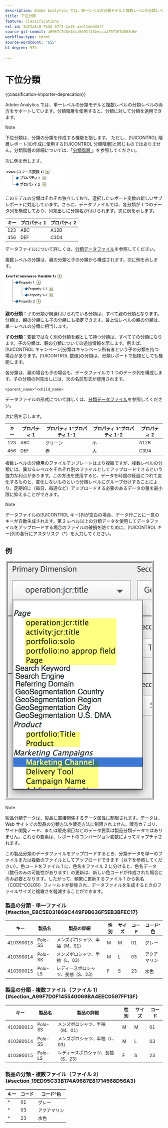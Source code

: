 ```yaml
---
description: Adobe Analytics では、単一レベルの分類モデルと複数レベルの分類レベルの両方をサポートしています。分類階層を使用すると、分類に対して分類を適用できます。
title: 下位分類
feature: Classifications
exl-id: 3d22a8c0-743d-47f3-ba15-aaef1ebd4dff
source-git-commit: a6967c7d4e1dca5491f13beccaa797167b503d6e
workflow-type: tm+mt
source-wordcount: '655'
ht-degree: 97%

---
```


# 下位分類

{{classification-importer-deprecation}}

Adobe Analytics では、単一レベルの分類モデルと複数レベルの分類レベルの両方をサポートしています。分類階層を使用すると、分類に対して分類を適用できます。

>[!NOTE]
>
>下位分類は、分類の分類を作成する機能を指します。 ただし、[!UICONTROL 階層レポート]の作成に使用する[!UICONTROL 分類階層]と同じものではありません。分類階層の詳細については、「[&#x200B; 分類階層 &#x200B;](/help/admin/tools/manage-rs/edit-settings/conversion-var-admin/classification-hierarchies.md)」を参照してください。

次に例を示します。

![](../assets/single-level-popup-C.png)

このモデルの分類はそれぞれ独立しており、選択したレポート変数の新しいサブレポートに対応しています。さらに、データファイルでは、各分類が 1 つのデータ列を構成しており、列見出しに分類名が付けられます。次に例を示します。

| キー | プロパティ 1 | プロパティ 2 |
|---|---|---|
| 123 | ABC | A12B |
| 456 | DEF | C3D4 |

データファイルについて詳しくは、[分類データファイル](/help/components/classifications/importer/c-saint-data-files.md)を参照してください。

複数レベルの分類は、親の分類と子の分類から構成されます。次に例を示します。

![](../assets/Multi-Level-Class-popup.png)

**親の分類：**&#x200B;子の分類が関連付けられている分類は、すべて親の分類となります。分類は、親の分類にも子の分類にも指定できます。最上位レベルの親の分類は、単一レベルの分類に相当します。

**子の分類：**&#x200B;変数ではなく別の分類を親として持つ分類は、すべて子の分類になります。子の分類は、親の分類についての追加情報を示します。例えば、[!UICONTROL キャンペーン]分類はキャンペーン所有者という子の分類を持つ場合があります。[!UICONTROL 数値]の分類は、分類レポートで指標としても機能します。

各分類は、親の場合も子の場合も、データファイルで 1 つのデータ列を構成します。子の分類の列見出しには、次の名前形式が使用されます。

`<parent_name>^<child_name>`

データファイルの形式について詳しくは、[分類データファイル](/help/components/classifications/importer/c-saint-data-files.md)を参照してください。

次に例を示します。

| キー | プロパティ 1 | プロパティ 1^プロパティ 1-1 | プロパティ 1^プロパティ 1-2 | プロパティ 2 |
|---|---|---|---|---|
| 123 | ABC | グリーン | 小 | A12B |
| 456 | DEF | 赤 | 大 | C3D4 |

複数レベルの分類用のファイルテンプレートはより複雑ですが、複数レベルの分類には、異なるレベルをそれぞれ別のファイルとしてアップロードできるという強力な利点があります。この方法を使用すると、データを時間の経過につれて変化するものと、変化しないものという分類レベルにグループ分けすることにより、定期的に（毎日、毎週など）アップロードする必要のあるデータの量を最小限に抑えることができます。

>[!NOTE]
>
>データファイルの[!UICONTROL キー]列が空白の場合、データ行ごとに一意のキーが自動生成されます。第 2 レベル以上の分類データを使用してデータファイルをアップロードする場合のファイルの破損を防ぐために、[!UICONTROL キー]列の各行にアスタリスク（*）を入力してください。

## 例

![](/help/admin/tools/manage-rs/edit-settings/realtime/assets/classifications.png)

>[!NOTE]
>
>製品分類データは、製品に直接関係するデータ属性に制限されます。データは、Web サイトでの製品の分類方法や販売方法に制限されません。販売カテゴリ、サイト閲覧ノード、または販売項目などのデータ要素は製品分類データではありません。これらの要素は、レポートのコンバージョン変数によってキャプチャされます。

この製品分類のデータファイルをアップロードするとき、分類データを単一のファイルまたは複数のファイルとしてアップロードできます（以下を参照してください）。色コードをファイル 1 に、色名をファイル 2 に分けると、色名データ（数行のみの可能性があります）の更新は、新しい色コードが作成された場合にのみ必要となります。したがって、頻繁に更新するファイル 1 から色名（CODE^COLOR）フィールドが排除され、データファイルを生成するときのファイルサイズと複雑さを軽減することができます。

### 製品の分類 - 単一ファイル {#section_E8C5E031869C449F9B636F5EB3BFEC17}

| キー | 製品名 | 製品の詳細 | 性別 | サイズ | コード | コード^色 |
|---|---|---|---|---|---|---|
| 410390013 | Polo-SS | メンズポロシャツ、半袖（M、01） | M | M | 01 | グレー |
| 410390014 | Polo-SS | メンズポロシャツ、半袖（L、03） | M | L | 03 | アクアマリン |
| 410390015 | Polo-LS | レディースポロシャツ、長袖（S、23） | F | S | 23 | 水色 |

### 製品の分類 - 複数ファイル（ファイル 1） {#section_A99F7D0F145540069BA4EEC0597FF13F}

| キー | 製品名 | 製品の詳細 | 性別 | サイズ | コード |
|---|---|---|---|---|---|
| 410390013 | Polo-SS | メンズポロシャツ、半袖（M、01） | M | M | 01 |
| 410390014 | Polo-SS | メンズポロシャツ、半袖（L、03） | M | L | 03 |
| 410390015 | Polo-LS | レディースポロシャツ、長袖（S、23） | F | S | 23 |

### 製品の分類 - 複数ファイル（ファイル 2） {#section_19ED95C33B174A9687E81714568D56A3}

| キー | コード | コード^色 |
|---|---|---|
| &#42; | 01 | グレー |
| &#42; | 03 | アクアマリン |
| &#42; | 23 | 水色 |
